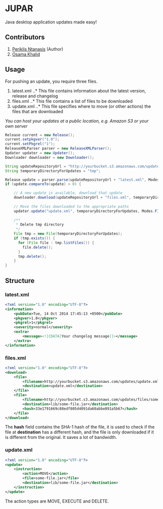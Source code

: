 JUPAR
=====

Java desktop application updates made easy!

Contributors
------------

1. [Periklis Ntanasis](http://masterex.github.io/archive/2011/12/25/jupar.html) (Author)
2. [Osama Khalid](http://codinghazard.com)

Usage
-----

For pushing an update, you require three files.
1. latest.xml
..* This file contains information about the latest version, release and changelog
2. files.xml
..* This file contains a list of files to be downloaded
3. update.xml
..* This file specifies where to move (or other actions) the files that are downloaded

*You can host your updates at a public location, e.g. Amazon S3 or your own server*

```java
Release current = new Release();
current.setpkgver("1.0");
current.setPkgrel("1");
ReleaseXMLParser parser = new ReleaseXMLParser();
Updater updater = new Updater();
Downloader downloader = new Downloader();

String updateRepositoryUrl = "http://yourbucket.s3.amazonaws.com/updates/";
String temporaryDirectoryForUpdates = "tmp";

Release update = parser.parse(updateRepositoryUrl + "latest.xml", Modes.URL);
if (update.compareTo(update) > 0) {

    // A new update is available, download that update
    downloader.download(updateRepositoryUrl + "files.xml", temporaryDirectoryForUpdates, Modes.URL);
    
    // Move the files downloaded to the appropriate paths
    updater.update("update.xml", temporaryDirectoryForUpdates, Modes.FILE);    
    
    /**
     * Delete tmp directory
     */
    File tmp = new File(temporaryDirectoryForUpdates);
    if (tmp.exists()) {
      for (File file : tmp.listFiles()) {
        file.delete();
      }
      tmp.delete();
    }
}
```

Structure
---------

### latest.xml

```xml
<?xml version="1.0" encoding="UTF-8"?>
<information>
    <pubDate>Tue, 14 Oct 2014 17:45:13 +0500</pubDate>
    <pkgver>1.0</pkgver>
    <pkgrel>1</pkgrel>
    <severity>normal</severity>
    <extra>
        <message><![CDATA[Your changelog message]]></message>
    </extra>
</information>
```

### files.xml

```xml
<?xml version="1.0" encoding="UTF-8"?>
<download>
    <file>
    	<filename>http://yourbucket.s3.amazonaws.com/updates/update.xml</filename>
    	<destination>update.xml</destination>
    </file>
    <file>
    	<filename>http://yourbucket.s3.amazonaws.com/updates/files/some-file.jar</filename>
    	<destination>lib/some-file.jar</destination>
    	<hash>33e1791669c88edf805d4091da60abbe891a5b67</hash>
    </file>
</download>
```

The **hash** field contains the SHA-1 hash of the file, it is used to check if the file at **destination** has a different hash, and the file is only downloaded if it is different from the original. It saves a lot of bandwidth.

### update.xml

```xml
<?xml version="1.0" encoding="UTF-8"?>
<update>
    <instruction>
        <action>MOVE</action>
        <file>some-file.jar</file>
        <destination>lib/some-file.jar</destination>
    </instruction>
</update>
```

The action types are MOVE, EXECUTE and DELETE.
